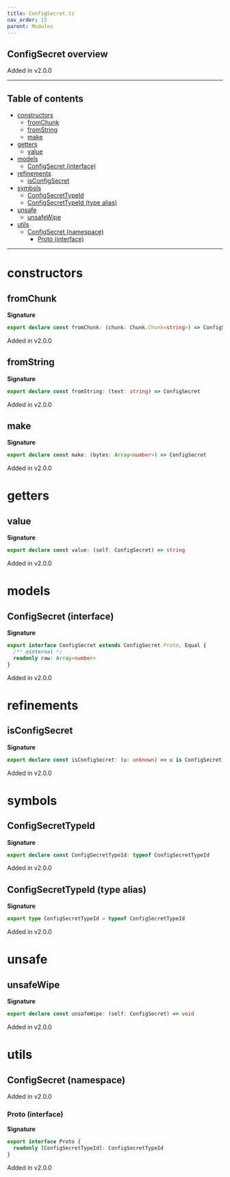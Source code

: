```yaml
---
title: ConfigSecret.ts
nav_order: 15
parent: Modules
---
```


## ConfigSecret overview

Added in v2.0.0

---

<h2 class="text-delta">Table of contents</h2>

- [constructors](#constructors)
  - [fromChunk](#fromchunk)
  - [fromString](#fromstring)
  - [make](#make)
- [getters](#getters)
  - [value](#value)
- [models](#models)
  - [ConfigSecret (interface)](#configsecret-interface)
- [refinements](#refinements)
  - [isConfigSecret](#isconfigsecret)
- [symbols](#symbols)
  - [ConfigSecretTypeId](#configsecrettypeid)
  - [ConfigSecretTypeId (type alias)](#configsecrettypeid-type-alias)
- [unsafe](#unsafe)
  - [unsafeWipe](#unsafewipe)
- [utils](#utils)
  - [ConfigSecret (namespace)](#configsecret-namespace)
    - [Proto (interface)](#proto-interface)

---

# constructors

## fromChunk

**Signature**

```ts
export declare const fromChunk: (chunk: Chunk.Chunk<string>) => ConfigSecret
```

Added in v2.0.0

## fromString

**Signature**

```ts
export declare const fromString: (text: string) => ConfigSecret
```

Added in v2.0.0

## make

**Signature**

```ts
export declare const make: (bytes: Array<number>) => ConfigSecret
```

Added in v2.0.0

# getters

## value

**Signature**

```ts
export declare const value: (self: ConfigSecret) => string
```

Added in v2.0.0

# models

## ConfigSecret (interface)

**Signature**

```ts
export interface ConfigSecret extends ConfigSecret.Proto, Equal {
  /** @internal */
  readonly raw: Array<number>
}
```

Added in v2.0.0

# refinements

## isConfigSecret

**Signature**

```ts
export declare const isConfigSecret: (u: unknown) => u is ConfigSecret
```

Added in v2.0.0

# symbols

## ConfigSecretTypeId

**Signature**

```ts
export declare const ConfigSecretTypeId: typeof ConfigSecretTypeId
```

Added in v2.0.0

## ConfigSecretTypeId (type alias)

**Signature**

```ts
export type ConfigSecretTypeId = typeof ConfigSecretTypeId
```

Added in v2.0.0

# unsafe

## unsafeWipe

**Signature**

```ts
export declare const unsafeWipe: (self: ConfigSecret) => void
```

Added in v2.0.0

# utils

## ConfigSecret (namespace)

Added in v2.0.0

### Proto (interface)

**Signature**

```ts
export interface Proto {
  readonly [ConfigSecretTypeId]: ConfigSecretTypeId
}
```

Added in v2.0.0

